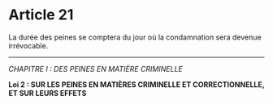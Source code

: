 # Article 21
La durée des peines se comptera du jour où la condamnation sera devenue
irrévocable.
***
*CHAPITRE I : DES PEINES EN MATIÈRE CRIMINELLE*

**Loi 2 : SUR LES PEINES EN MATIÈRES CRIMINELLE ET CORRECTIONNELLE, ET SUR LEURS EFFETS**